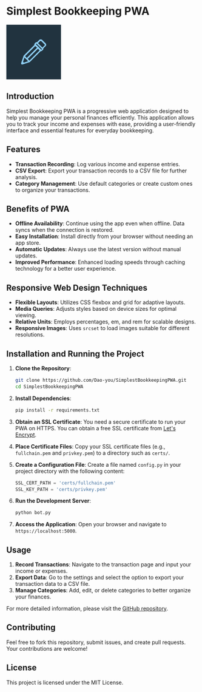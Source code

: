 # Simplest Bookkeeping PWA

![App Icon](./static/icons/icon_144.png)

## Introduction

Simplest Bookkeeping PWA is a progressive web application designed to help you manage your personal finances efficiently. This application allows you to track your income and expenses with ease, providing a user-friendly interface and essential features for everyday bookkeeping.

## Features

- **Transaction Recording**: Log various income and expense entries.
- **CSV Export**: Export your transaction records to a CSV file for further analysis.
- **Category Management**: Use default categories or create custom ones to organize your transactions.

## Benefits of PWA

- **Offline Availability**: Continue using the app even when offline. Data syncs when the connection is restored.
- **Easy Installation**: Install directly from your browser without needing an app store.
- **Automatic Updates**: Always use the latest version without manual updates.
- **Improved Performance**: Enhanced loading speeds through caching technology for a better user experience.

## Responsive Web Design Techniques

- **Flexible Layouts**: Utilizes CSS flexbox and grid for adaptive layouts.
- **Media Queries**: Adjusts styles based on device sizes for optimal viewing.
- **Relative Units**: Employs percentages, em, and rem for scalable designs.
- **Responsive Images**: Uses `srcset` to load images suitable for different resolutions.

## Installation and Running the Project

1. **Clone the Repository**:
    ```sh
    git clone https://github.com/Dao-you/SimplestBookkeepingPWA.git
    cd SimplestBookkeepingPWA
    ```

2. **Install Dependencies**:
    ```sh
    pip install -r requirements.txt
    ```

3. **Obtain an SSL Certificate**:
   You need a secure certificate to run your PWA on HTTPS. You can obtain a free SSL certificate from [Let's Encrypt](https://letsencrypt.org/).

4. **Place Certificate Files**:
   Copy your SSL certificate files (e.g., `fullchain.pem` and `privkey.pem`) to a directory such as `certs/`.

5. **Create a Configuration File**:
   Create a file named `config.py` in your project directory with the following content:
    ```python
    SSL_CERT_PATH = 'certs/fullchain.pem'
    SSL_KEY_PATH = 'certs/privkey.pem'
    ```

6. **Run the Development Server**:
    ```sh
    python bot.py
    ```

7. **Access the Application**:
    Open your browser and navigate to `https://localhost:5000`.

## Usage

1. **Record Transactions**: Navigate to the transaction page and input your income or expenses.
2. **Export Data**: Go to the settings and select the option to export your transaction data to a CSV file.
3. **Manage Categories**: Add, edit, or delete categories to better organize your finances.

For more detailed information, please visit the [GitHub repository](https://github.com/Dao-you/SImplestBookkeepingPWA).

## Contributing

Feel free to fork this repository, submit issues, and create pull requests. Your contributions are welcome!

## License

This project is licensed under the MIT License.
